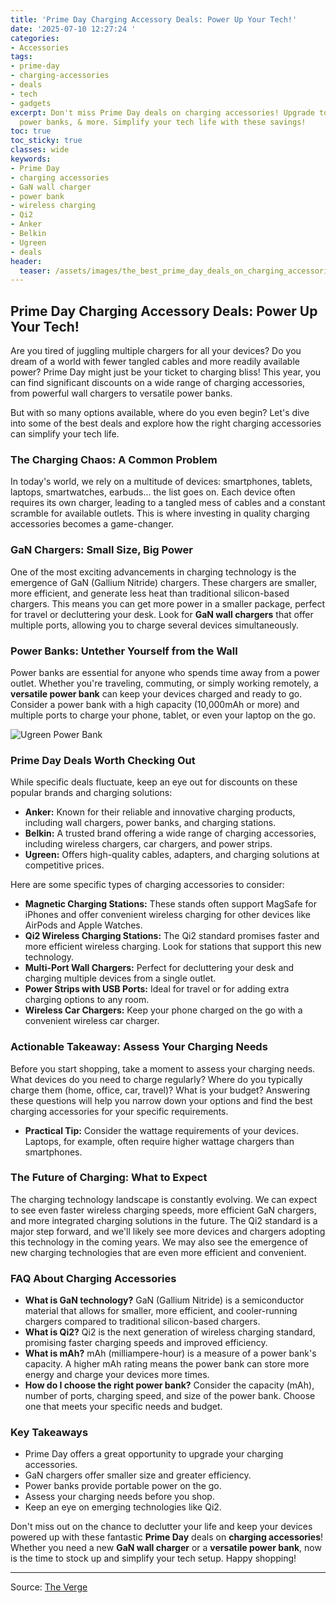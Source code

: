 ```yaml
---
title: 'Prime Day Charging Accessory Deals: Power Up Your Tech!'
date: '2025-07-10 12:27:24 '
categories:
- Accessories
tags:
- prime-day
- charging-accessories
- deals
- tech
- gadgets
excerpt: Don't miss Prime Day deals on charging accessories! Upgrade to GaN chargers,
  power banks, & more. Simplify your tech life with these savings!
toc: true
toc_sticky: true
classes: wide
keywords:
- Prime Day
- charging accessories
- GaN wall charger
- power bank
- wireless charging
- Qi2
- Anker
- Belkin
- Ugreen
- deals
header:
  teaser: /assets/images/the_best_prime_day_deals_on_charging_accessories_20250710122724.jpg
---
```


## Prime Day Charging Accessory Deals: Power Up Your Tech! 

Are you tired of juggling multiple chargers for all your devices? Do you dream of a world with fewer tangled cables and more readily available power? Prime Day might just be your ticket to charging bliss! This year, you can find significant discounts on a wide range of charging accessories, from powerful wall chargers to versatile power banks. 

But with so many options available, where do you even begin? Let's dive into some of the best deals and explore how the right charging accessories can simplify your tech life.

### The Charging Chaos: A Common Problem

In today's world, we rely on a multitude of devices: smartphones, tablets, laptops, smartwatches, earbuds... the list goes on. Each device often requires its own charger, leading to a tangled mess of cables and a constant scramble for available outlets. This is where investing in quality charging accessories becomes a game-changer.

### GaN Chargers: Small Size, Big Power

One of the most exciting advancements in charging technology is the emergence of GaN (Gallium Nitride) chargers. These chargers are smaller, more efficient, and generate less heat than traditional silicon-based chargers. This means you can get more power in a smaller package, perfect for travel or decluttering your desk. Look for **GaN wall chargers** that offer multiple ports, allowing you to charge several devices simultaneously.

### Power Banks: Untether Yourself from the Wall

Power banks are essential for anyone who spends time away from a power outlet. Whether you're traveling, commuting, or simply working remotely, a **versatile power bank** can keep your devices charged and ready to go. Consider a power bank with a high capacity (10,000mAh or more) and multiple ports to charge your phone, tablet, or even your laptop on the go.

![Ugreen Power Bank](https://platform.theverge.com/wp-content/uploads/sites/2/2025/07/Ugreen-100W-20000mAh-Power-Bank.jpg?quality=90&strip=all&crop=0,0,100,100)

### Prime Day Deals Worth Checking Out

While specific deals fluctuate, keep an eye out for discounts on these popular brands and charging solutions:

*   **Anker:** Known for their reliable and innovative charging products, including wall chargers, power banks, and charging stations.
*   **Belkin:** A trusted brand offering a wide range of charging accessories, including wireless chargers, car chargers, and power strips.
*   **Ugreen:** Offers high-quality cables, adapters, and charging solutions at competitive prices.

Here are some specific types of charging accessories to consider:

*   **Magnetic Charging Stations:** These stands often support MagSafe for iPhones and offer convenient wireless charging for other devices like AirPods and Apple Watches.
*   **Qi2 Wireless Charging Stations:** The Qi2 standard promises faster and more efficient wireless charging. Look for stations that support this new technology.
*   **Multi-Port Wall Chargers:** Perfect for decluttering your desk and charging multiple devices from a single outlet.
*   **Power Strips with USB Ports:** Ideal for travel or for adding extra charging options to any room.
*   **Wireless Car Chargers:** Keep your phone charged on the go with a convenient wireless car charger.

### Actionable Takeaway: Assess Your Charging Needs

Before you start shopping, take a moment to assess your charging needs. What devices do you need to charge regularly? Where do you typically charge them (home, office, car, travel)? What is your budget? Answering these questions will help you narrow down your options and find the best charging accessories for your specific requirements. 

*   **Practical Tip:** Consider the wattage requirements of your devices. Laptops, for example, often require higher wattage chargers than smartphones.

### The Future of Charging: What to Expect

The charging technology landscape is constantly evolving. We can expect to see even faster wireless charging speeds, more efficient GaN chargers, and more integrated charging solutions in the future. The Qi2 standard is a major step forward, and we'll likely see more devices and chargers adopting this technology in the coming years. We may also see the emergence of new charging technologies that are even more efficient and convenient.

### FAQ About Charging Accessories

*   **What is GaN technology?** GaN (Gallium Nitride) is a semiconductor material that allows for smaller, more efficient, and cooler-running chargers compared to traditional silicon-based chargers.
*   **What is Qi2?** Qi2 is the next generation of wireless charging standard, promising faster charging speeds and improved efficiency.
*   **What is mAh?** mAh (milliampere-hour) is a measure of a power bank's capacity. A higher mAh rating means the power bank can store more energy and charge your devices more times.
*   **How do I choose the right power bank?** Consider the capacity (mAh), number of ports, charging speed, and size of the power bank. Choose one that meets your specific needs and budget.

### Key Takeaways

*   Prime Day offers a great opportunity to upgrade your charging accessories.
*   GaN chargers offer smaller size and greater efficiency.
*   Power banks provide portable power on the go.
*   Assess your charging needs before you shop.
*   Keep an eye on emerging technologies like Qi2.

Don't miss out on the chance to declutter your life and keep your devices powered up with these fantastic **Prime Day** deals on **charging accessories**! Whether you need a new **GaN wall charger** or a **versatile power bank**, now is the time to stock up and simplify your tech setup. Happy shopping!

---

Source: [The Verge](https://www.theverge.com/tech/698933/amazon-prime-day-2025-chargers-power-banks-batteries-deal-sale)